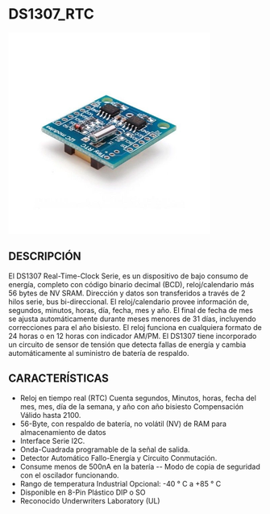 # DS1307_RTC
<img src="sensor.webp" alt="DS1307 reference image" width="400"/>

## DESCRIPCIÓN
El DS1307 Real-Time-Clock Serie, es un dispositivo de bajo consumo de energía,
completo con código binario decimal (BCD), reloj/calendario más 56 bytes de NV SRAM.
Dirección y datos son transferidos a través de 2 hilos serie, bus bi-direccional. El
reloj/calendario provee información de, segundos, minutos, horas, día, fecha, mes y año.
El final de fecha de mes se ajusta automáticamente durante meses menores de 31 días,
incluyendo correcciones para el año bisiesto. El reloj funciona en cualquiera formato de
24 horas o en 12 horas con indicador AM/PM. El DS1307 tiene incorporado un circuito de
sensor de tensión que detecta fallas de energía y cambia automáticamente al suministro
de batería de respaldo. 

## CARACTERÍSTICAS
* Reloj en tiempo real (RTC) Cuenta segundos, Minutos, horas, fecha del mes, mes, día
de la semana, y año con año bisiesto Compensación Válido hasta 2100.
* 56-Byte, con respaldo de batería, no volátil (NV) de RAM para almacenamiento de datos
* Interface Serie I2C.
* Onda-Cuadrada programable de la señal de salida.
* Detector Automático Fallo-Energía y Circuito Conmutación.
* Consume menos de 500nA en la batería -- Modo de copia de seguridad con el oscilador
funcionando.
* Rango de temperatura Industrial Opcional: -40 ° C a +85 ° C
* Disponible en 8-Pin Plástico DIP o SO
* Reconocido Underwriters Laboratory (UL) 
